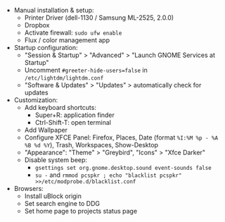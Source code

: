 - Manual installation & setup:
    - Printer Driver (dell-1130 / Samsung ML-2525, 2.0.0)
    - Dropbox
    - Activate firewall: `sudo ufw enable`
    - Flux / color management app
- Startup configuration:
    - "Session & Startup" > "Advanced" > "Launch GNOME Services at Startup"
    - Uncomment `#greeter-hide-users=false` in `/etc/lightdm/lightdm.conf`
    - "Software & Updates" > "Updates" > automatically check for updates
- Customization:
    - Add keyboard shortcuts:
        - Super+R: application finder
        - Ctrl-Shift-T: open terminal
    - Add Wallpaper
    - Configure XFCE Panel: Firefox, Places, Date (format `%I:%M %p - %A %B %d %Y`), Trash, Workspaces, Show-Desktop
    - "Appearance": "Theme" > "Greybird", "Icons" > "Xfce Darker"
    - Disable system beep:
        - `gsettings set org.gnome.desktop.sound event-sounds false`
        - `su -` and `rmmod pcspkr ; echo "blacklist pcspkr" >>/etc/modprobe.d/blacklist.conf`
- Browsers:
    - Install uBlock origin
    - Set search engine to DDG
    - Set home page to projects status page
